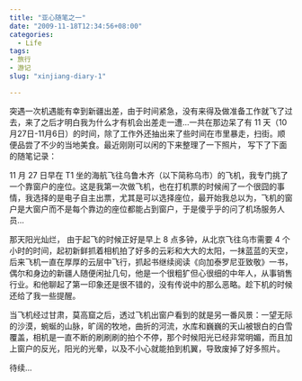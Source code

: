 ```yaml
---
title: "亚心随笔之一"
date: "2009-11-18T12:34:56+08:00"
categories:
  - Life
tags: 
- 旅行
- 游记
slug: "xinjiang-diary-1"

---
```


突遇一次机遇能有幸到新疆出差，由于时间紧急，没有来得及做准备工作就飞了过去，来了之后才明白我为什么才有机会出差走一遭...一共在那边呆了有 11 天（10月27日-11月6日）的时间，除了工作外还抽出来了些时间在市里暴走，扫街。顺便品尝了不少的当地美食。最近刚刚可以闲的下来整理了一下照片，
写下了下面的随笔记录：

11 月 27 日早在 T1 坐的海航飞往乌鲁木齐（以下简称乌市）的飞机，我专门挑了一个靠窗户的座位。这是我第一次做飞机，也在打机票的时候闹了一个很囧的事情，我选择的是电子自主出票，尤其是可以选择座位，最开始我总以为，飞机的窗户是大窗户而不是每个靠边的座位都能占到窗户，于是傻乎乎的问了机场服务人员...

那天阳光灿烂， 由于起飞的时候正好是早上 8 点多钟，从北京飞往乌市需要 4 个小时的时间，起初新鲜抓着相机拍了好多的云彩和大大的太阳，一抹蓝蓝的天空，后来飞机一直在厚厚的云层中飞行，抓起书继续阅读《向加泰罗尼亚致敬》一书，偶尔和身边的新疆人随便闲扯几句，他是一个很粗犷但心很细的中年人，从事销售行业。和他聊起了第一印象还是很不错的，没有传说中的那么恶略。趁下机的时候还给了我一些提醒。

当飞机经过甘肃，莫高窟之后，透过飞机出窗户看到的就是另一番风景：一望无际的沙漠，蜿蜒的山脉，旷阔的牧地，曲折的河流，水库和巍巍的天山被银白的白雪覆盖，相机是一直不断的刷刷刷的拍个不停，那个时候阳光已经非常明媚，而且加上窗户的反光，阳光的光晕，以及不小心就能拍到机翼，导致废掉了好多照片。

待续...
